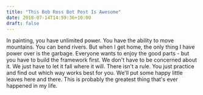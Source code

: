 ```yaml
---
title: "This Bob Ross Bot Post Is Awesome"
date: 2018-07-14T14:59:36+10:00
draft: false
---
```


In painting, you have unlimited power. You have the ability to move mountains. You can bend rivers. But when I get home, the only thing I have power over is the garbage. Everyone wants to enjoy the good parts - but you have to build the framework first. We don't have to be concerned about it. We just have to let it fall where it will. There isn't a rule. You just practice and find out which way works best for you. We'll put some happy little leaves here and there. This is probably the greatest thing that's ever happened in my life.
